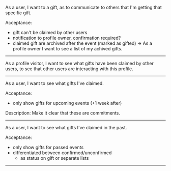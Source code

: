 As a user, I want to a gift, as to communicate to others that I'm getting that
specific gift.

Acceptance:
- gift can't be claimed by other users
- notification to profile owner, confirmation required?
- claimed gift are archived after the event (marked as gifted) -> As a profile
owner I want to see a list of my achived gifts.

---

As a profile visitor, I want to see what gifts have been claimed by other users,
to see that other users are interacting with this profile.

---

As a user, I want to see what gifts I've claimed.

Acceptance:
- only show gifts for upcoming events (+1 week after)

Description:
Make it clear that these are commitments.

---

As a user, I want to see what gifts I've claimed in the past.

Acceptance:
- only show gifts for passed events
- differentiated between confirmed/unconfirmed
  - as status on gift or separate lists

---
